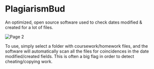 # PlagiarismBud
An optimized, open source software used to check dates modified &amp; created for a lot of files.

![Page 2](https://i.imgur.com/RwHenx1.png)

To use, simply select a folder with coursework/homework files, and the software will automatically scan all the files for coincidences in the date modified/created fields. This is often a big flag in order to detect cheating/copying work.
